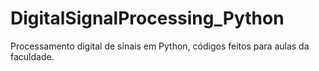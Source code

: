 # DigitalSignalProcessing_Python
Processamento digital de sinais em Python, códigos feitos para aulas da faculdade.
